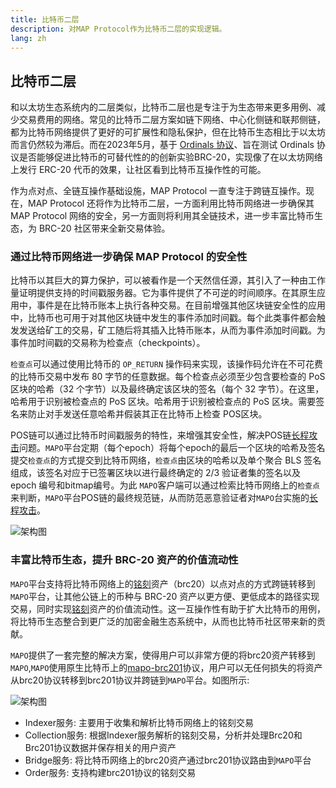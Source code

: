 ```yaml
---
title: 比特币二层
description: 对MAP Protocol作为比特币二层的实现逻辑。
lang: zh
---
```




## 比特币二层
和以太坊生态系统内的二层类似，比特币二层也是专注于为生态带来更多用例、减少交易费用的网络。常见的比特币二层方案如链下网络、中心化侧链和联邦侧链，都为比特币网络提供了更好的可扩展性和隐私保护，但在比特币生态相比于以太坊而言仍然较为滞后。而在2023年5月，基于 [Ordinals 协议](https://docs.ordinals.com/)、旨在测试 Ordinals 协议是否能够促进比特币的可替代性的的创新实验BRC-20，实现像了在以太坊网络上发行 ERC-20 代币的效果，让社区看到比特币互操作性的可能。

作为点对点、全链互操作基础设施，MAP Protocol 一直专注于跨链互操作。现在，MAP Protocol 还将作为比特币二层，一方面利用比特币网络进一步确保其 MAP Protocol 网络的安全，另一方面则将利用其全链技术，进一步丰富比特币生态，为 BRC-20 社区带来全新交易体验。


### 通过比特币网络进一步确保 MAP Protocol 的安全性

比特币以其巨大的算力保护，可以被看作是一个天然信任源，其引入了一种由工作量证明提供支持的时间戳服务器。它为事件提供了不可逆的时间顺序。在其原生应用中，事件是在比特币账本上执行各种交易。在目前增强其他区块链安全性的应用中，比特币也可用于对其他区块链中发生的事件添加时间戳。每个此类事件都会触发发送给矿工的交易，矿工随后将其插入比特币账本，从而为事件添加时间戳。为事件加时间戳的交易称为检查点（checkpoints）。

`检查点`可以通过使用比特币的 `OP_RETURN`  操作码来实现，该操作码允许在不可花费的比特币交易中发布 80 字节的任意数据。每个检查点必须至少包含要检查的 PoS 区块的哈希（32 个字节）以及最终确定该区块的签名（每个 32 字节）。在这里，哈希用于识别被检查点的 PoS 区块。哈希用于识别被检查点的 PoS 区块。需要签名来防止对手发送任意哈希并假装其正在比特币上检查 POS区块。

POS链可以通过比特币时间戳服务的特性，来增强其安全性，解决POS链[长程攻击](https://medium.com/@abhisharm/understanding-proof-of-stake-through-its-flaws-part-3-long-range-attacks-672a3d413501)问题。`MAPO`平台定期（每个epoch）将每个epoch的最后一个区块的哈希及签名提交`检查点`的方式提交到比特币网络，`检查点`由区块的哈希以及单个聚合 BLS 签名‌组成，该签名对应于已签署区块以进行最终确定的 2/3 验证者集的签名以及 epoch 编号和bitmap编号。为此 `MAPO`客户端可以通过检索比特币网络上的`检查点`来判断，`MAPO`平台POS链的最终规范链，从而防范恶意验证者对`MAPO`台实施的[长程攻击](https://medium.com/@abhisharm/understanding-proof-of-stake-through-its-flaws-part-3-long-range-attacks-672a3d413501)。

![架构图](./frame1.png) 


### 丰富比特币生态，提升 BRC-20 资产的价值流动性

`MAPO`平台支持将比特币网络上的[铭刻](https://docs.ordinals.com/inscriptions.html)资产（brc20）以点对点的方式跨链转移到`MAPO`平台，让其他公链上的币种与 BRC-20 资产以更方便、更低成本的路径实现交易，同时实现[铭刻](https://docs.ordinals.com/inscriptions.html)资产的价值流动性。这一互操作性有助于扩大比特币的用例，将比特币生态整合到更广泛的加密金融生态系统中，从而也比特币社区带来新的贡献。

`MAPO`提供了一套完整的解决方案，使得用户可以非常方便的将brc20资产转移到`MAPO`,`MAPO`使用原生比特币上的[mapo-brc201](./brc201.md)协议，用户可以无任何损失的将资产从brc20协议转移到brc201协议并跨链到`MAPO`平台。如图所示:

![架构图](./frame2.png) 

+ Indexer服务: 主要用于收集和解析比特币网络上的铭刻交易
+ Collection服务: 根据Indexer服务解析的铭刻交易，分析并处理Brc20和Brc201协议数据并保存相关的用户资产
+ Bridge服务: 将比特币网络上的brc20资产通过brc201协议路由到`MAPO`平台
+ Order服务: 支持构建brc201协议的铭刻交易


